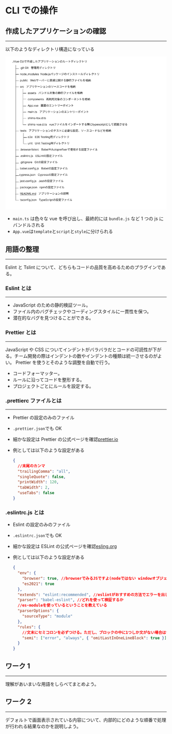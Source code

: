 # CLI での操作

## 作成したアプリケーションの確認

---

以下のようなディレクトリ構造になっている

![設定6](../Vue.js_Doc/img/vue-cli6.png)

- `main.ts` は色々な vue を呼び出し、最終的には `bundle.js` など 1 つの js にバンドルされる
- `App.vue`は`template`と`script`と`style`に分けられる

<div style="page-break-before:always"></div>

## 用語の整理

---

Eslint と Tslint について、どちらもコードの品質を高めるためのプラグインである。

### Eslint とは

---

- JavaScript のための静的検証ツール。
- ファイル内のバグチェックやコーディングスタイルに一貫性を保つ。
- 潜在的なバグを見つけることができる。

### Prettier とは

---

JavaScript や CSS についてインデントがバラバラだとコードの可読性が下がる。チーム開発の際はインデントの数やインデントの種類は統一させるのがよい。
Prettier を使うとそのような調整を自動で行う。

- コードフォーマッター。
- ルールに沿ってコードを整形する。
- プロジェクトごとにルールを設定する。

<div style="page-break-before:always"></div>

### .prettierc ファイルとは

---

- Prettier の設定のみのファイル
- `.prettier.json`でも OK
- 細かな設定は Prettier の公式ページを確認[prettier.io](https://prettier.io/docs/en/options.html)
- 例としては以下のような設定がある

  ```json
  {
    //末尾のカンマ
    "trailingComma": "all",
    "singleQuote": false,
    "printWidth": 120,
    "tabWidth": 2,
    "useTabs": false
  }
  ```

### .eslintrc.js とは

- Eslint の設定のみのファイル
- `.eslintrc.json`でも OK
- 細かな設定は ESLint の公式ページを確認[esling.org](https://eslint.org/docs/latest/use/getting-started)
- 例としては以下のような設定がある

  ```json
  {
    "env": {
      "browser": true, //browserでみるJSですよ(nodeではない windowオブジェクトが存在する window.console.log()が使える)
      "es2021": true
    },
    "extends": "eslint:recommended", //eslintがおすすめの方法でエラーを出してくれる。(おすすめのルールを継承してくれる)
    "parser": "babel-eslint", //どれを使って検証するか
    //es-moduleを使っているということを教えている
    "parserOptions": {
      "sourceType": "module"
    },
    "rules": {
      //文末にセミコロンを必ずつける。ただし、ブロックの中に1つしか文がない場合はつけない
      "semi": ["error", "always", { "omitLastInOneLineBlock": true }]
    }
  }
  ```

<div style="page-break-before:always"></div>

## ワーク 1

---

理解があいまいな用語をしらべてまとめよう。

## ワーク 2

---

デフォルトで画面表示されている内容について、内部的にどのような順番で処理が行われる結果なのかを説明しよう。

